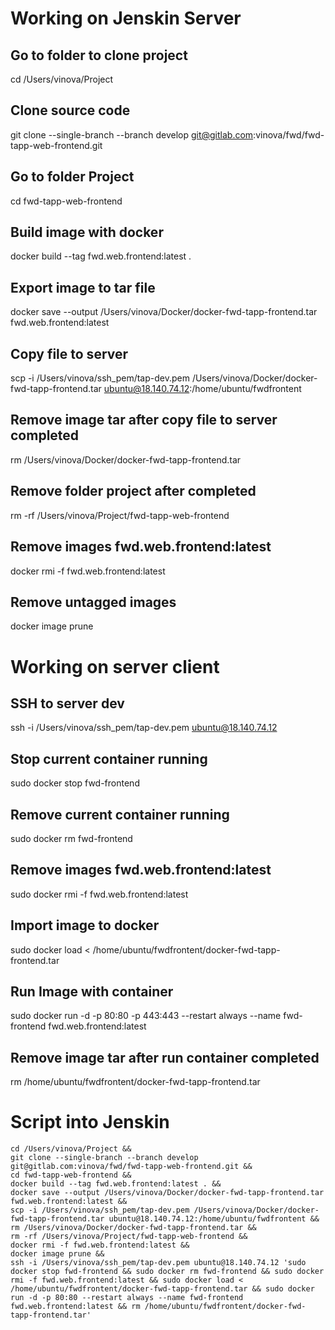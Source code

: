# Working on Jenskin Server

## Go to folder to clone project

cd /Users/vinova/Project

## Clone source code

git clone --single-branch --branch develop git@gitlab.com:vinova/fwd/fwd-tapp-web-frontend.git

## Go to folder Project

cd fwd-tapp-web-frontend

## Build image with docker

docker build --tag fwd.web.frontend:latest .

## Export image to tar file

docker save --output /Users/vinova/Docker/docker-fwd-tapp-frontend.tar fwd.web.frontend:latest

## Copy file to server

scp -i /Users/vinova/ssh_pem/tap-dev.pem /Users/vinova/Docker/docker-fwd-tapp-frontend.tar ubuntu@18.140.74.12:/home/ubuntu/fwdfrontent

## Remove image tar after copy file to server completed

rm /Users/vinova/Docker/docker-fwd-tapp-frontend.tar

## Remove folder project after completed

rm -rf /Users/vinova/Project/fwd-tapp-web-frontend

## Remove images fwd.web.frontend:latest

docker rmi -f fwd.web.frontend:latest

## Remove untagged images

docker image prune

# Working on server client

## SSH to server dev

ssh -i /Users/vinova/ssh_pem/tap-dev.pem ubuntu@18.140.74.12

## Stop current container running

sudo docker stop fwd-frontend

## Remove current container running

sudo docker rm fwd-frontend

## Remove images fwd.web.frontend:latest

sudo docker rmi -f fwd.web.frontend:latest

## Import image to docker

sudo docker load < /home/ubuntu/fwdfrontent/docker-fwd-tapp-frontend.tar

## Run Image with container

sudo docker run -d -p 80:80 -p 443:443 --restart always --name fwd-frontend fwd.web.frontend:latest

## Remove image tar after run container completed

rm /home/ubuntu/fwdfrontent/docker-fwd-tapp-frontend.tar

# Script into Jenskin

```
cd /Users/vinova/Project &&
git clone --single-branch --branch develop git@gitlab.com:vinova/fwd/fwd-tapp-web-frontend.git &&
cd fwd-tapp-web-frontend &&
docker build --tag fwd.web.frontend:latest . &&
docker save --output /Users/vinova/Docker/docker-fwd-tapp-frontend.tar fwd.web.frontend:latest &&
scp -i /Users/vinova/ssh_pem/tap-dev.pem /Users/vinova/Docker/docker-fwd-tapp-frontend.tar ubuntu@18.140.74.12:/home/ubuntu/fwdfrontent &&
rm /Users/vinova/Docker/docker-fwd-tapp-frontend.tar &&
rm -rf /Users/vinova/Project/fwd-tapp-web-frontend &&
docker rmi -f fwd.web.frontend:latest &&
docker image prune &&
ssh -i /Users/vinova/ssh_pem/tap-dev.pem ubuntu@18.140.74.12 'sudo docker stop fwd-frontend && sudo docker rm fwd-frontend && sudo docker rmi -f fwd.web.frontend:latest && sudo docker load < /home/ubuntu/fwdfrontent/docker-fwd-tapp-frontend.tar && sudo docker run -d -p 80:80 --restart always --name fwd-frontend fwd.web.frontend:latest && rm /home/ubuntu/fwdfrontent/docker-fwd-tapp-frontend.tar'
```
